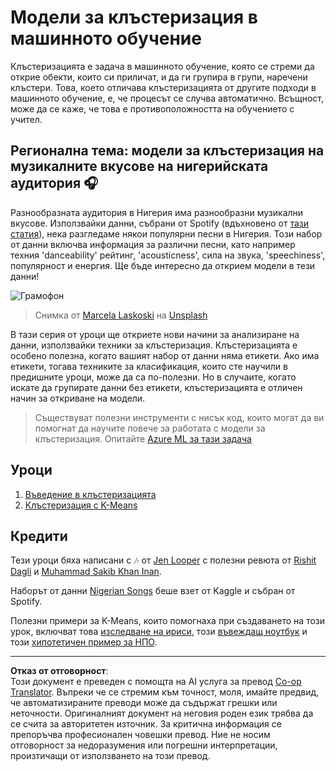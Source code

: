 <!--
CO_OP_TRANSLATOR_METADATA:
{
  "original_hash": "b28a3a4911584062772c537b653ebbc7",
  "translation_date": "2025-09-04T23:57:22+00:00",
  "source_file": "5-Clustering/README.md",
  "language_code": "bg"
}
-->
# Модели за клъстеризация в машинното обучение

Клъстеризацията е задача в машинното обучение, която се стреми да открие обекти, които си приличат, и да ги групира в групи, наречени клъстери. Това, което отличава клъстеризацията от другите подходи в машинното обучение, е, че процесът се случва автоматично. Всъщност, може да се каже, че това е противоположността на обучението с учител.

## Регионална тема: модели за клъстеризация на музикалните вкусове на нигерийската аудитория 🎧

Разнообразната аудитория в Нигерия има разнообразни музикални вкусове. Използвайки данни, събрани от Spotify (вдъхновено от [тази статия](https://towardsdatascience.com/country-wise-visual-analysis-of-music-taste-using-spotify-api-seaborn-in-python-77f5b749b421)), нека разгледаме някои популярни песни в Нигерия. Този набор от данни включва информация за различни песни, като например техния 'danceability' рейтинг, 'acousticness', сила на звука, 'speechiness', популярност и енергия. Ще бъде интересно да открием модели в тези данни!

![Грамофон](../../../5-Clustering/images/turntable.jpg)

> Снимка от <a href="https://unsplash.com/@marcelalaskoski?utm_source=unsplash&utm_medium=referral&utm_content=creditCopyText">Marcela Laskoski</a> на <a href="https://unsplash.com/s/photos/nigerian-music?utm_source=unsplash&utm_medium=referral&utm_content=creditCopyText">Unsplash</a>
  
В тази серия от уроци ще откриете нови начини за анализиране на данни, използвайки техники за клъстеризация. Клъстеризацията е особено полезна, когато вашият набор от данни няма етикети. Ако има етикети, тогава техниките за класификация, които сте научили в предишните уроци, може да са по-полезни. Но в случаите, когато искате да групирате данни без етикети, клъстеризацията е отличен начин за откриване на модели.

> Съществуват полезни инструменти с нисък код, които могат да ви помогнат да научите повече за работата с модели за клъстеризация. Опитайте [Azure ML за тази задача](https://docs.microsoft.com/learn/modules/create-clustering-model-azure-machine-learning-designer/?WT.mc_id=academic-77952-leestott)

## Уроци

1. [Въведение в клъстеризацията](1-Visualize/README.md)
2. [Клъстеризация с K-Means](2-K-Means/README.md)

## Кредити

Тези уроци бяха написани с 🎶 от [Jen Looper](https://www.twitter.com/jenlooper) с полезни ревюта от [Rishit Dagli](https://rishit_dagli) и [Muhammad Sakib Khan Inan](https://twitter.com/Sakibinan).

Наборът от данни [Nigerian Songs](https://www.kaggle.com/sootersaalu/nigerian-songs-spotify) беше взет от Kaggle и събран от Spotify.

Полезни примери за K-Means, които помогнаха при създаването на този урок, включват това [изследване на ириси](https://www.kaggle.com/bburns/iris-exploration-pca-k-means-and-gmm-clustering), този [въвеждащ ноутбук](https://www.kaggle.com/prashant111/k-means-clustering-with-python) и този [хипотетичен пример за НПО](https://www.kaggle.com/ankandash/pca-k-means-clustering-hierarchical-clustering).

---

**Отказ от отговорност**:  
Този документ е преведен с помощта на AI услуга за превод [Co-op Translator](https://github.com/Azure/co-op-translator). Въпреки че се стремим към точност, моля, имайте предвид, че автоматизираните преводи може да съдържат грешки или неточности. Оригиналният документ на неговия роден език трябва да се счита за авторитетен източник. За критична информация се препоръчва професионален човешки превод. Ние не носим отговорност за недоразумения или погрешни интерпретации, произтичащи от използването на този превод.